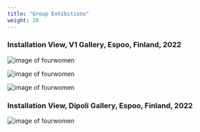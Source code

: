 ```yaml
---
title: "Group Exhibitions"
weight: 20
---
```




### **Installation View, V1 Gallery, Espoo, Finland, 2022**

![image of fourwomen](/images/fourwomen_v1/v1-1.jpg)

![image of fourwomen](/images/fourwomen_v1/v1-4.jpg)


![image of fourwomen](/images/fourwomen_v1/v1-2.jpg)



### **Installation View, Dipoli Gallery, Espoo, Finland, 2022**

![image of fourwomen](/images/dipoli1.jpg)




